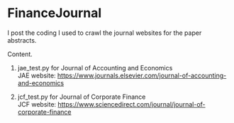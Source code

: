 # FinanceJournal


I post the coding I used to crawl the journal websites for the paper abstracts.

Content.
1. jae_test.py for Journal of Accounting and Economics  
JAE website: https://www.journals.elsevier.com/journal-of-accounting-and-economics
  
2. jcf_test.py for Journal of Corporate Finance     
JCF website: https://www.sciencedirect.com/journal/journal-of-corporate-finance

